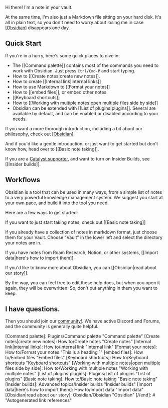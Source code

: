 Hi there! I'm a note in your vault.

At the same time, I'm also just a Markdown file sitting on your hard disk. It's all in plain text, so you don't need to worry about losing me in case [[Obsidian]] disappears one day.

## Quick Start

If you're in a hurry, here's some quick places to dive in:

- The [[Command palette]] contains most of the commands you need to work with Obsidian. Just press `Ctrl/Cmd-P` and start typing.
- How to [[Create notes|create new notes]].
- How to create [[Internal link|internal links]]
- How to use Markdown to [[Format your notes]]
- How to [[embed files]], or embed other notes
- [[Keyboard shortcuts]]
- How to [[Working with multiple notes|open multiple files side by side]]
- Obsidian can be extended with [[List of plugins|plugins]]. Several are available by default, and can be enabled or disabled according to your needs.

If you want a more thorough introduction, including a bit about our philosophy, check out [[Obsidian]].

And if you'd like a gentle introduction, or just want to get started but don't know how, head over to [[Basic note taking]].

If you are a [Catalyst supporter](https://obsidian.md/pricing), and want to turn on Insider Builds, see [[Insider builds]].

## Workflows

Obsidian is a tool that can be used in many ways, from a simple list of notes to a very powerful knowledge management system. We suggest you start at your own pace, and build it into the tool you need.

Here are a few ways to get started:

If you want to just start taking notes, check out [[Basic note taking]]

If you already have a collection of notes in markdown format, just choose them for your Vault. Choose "Vault" in the lower left and select the directory your notes are in.

If you have notes from Roam Research, Notion, or other systems, [[Import data|here's how to import them]].

If you'd like to know more about Obsidian, you can [[Obsidian|read about our story]].

By the way, you can feel free to edit these help docs, but when you open it again, they will be overwritten. So, don't put anything in them you want to keep.

## I have questions.

Then you should join our [community!](https://obsidian.md/community). We have active Discord and Forums, and the community is generally quite helpful.

[//begin]: # "Autogenerated link references for markdown compatibility"
[obsidian]: Obsidian/Obsidian "Obsidian"

[Command palette]: Plugins/Command palette "Command palette"
[Create notes|create new notes]: How to/Create notes "Create notes"
[Internal link|internal links]: How to/Internal link "Internal link"
[Format your notes]: How to/Format your notes "This is a heading 1"
[embed files]: How to/Embed files "Embed files"
[Keyboard shortcuts]: How to/Keyboard shortcuts "Keyboard shortcuts"
[Working with multiple notes|open multiple files side by side]: How to/Working with multiple notes "Working with multiple notes"
[List of plugins|plugins]: Plugins/List of plugins "List of plugins"
[Basic note taking]: How to/Basic note taking "Basic note taking"
[Insider builds]: Advanced topics/Insider builds "Insider builds"
[Import data|here's how to import them]: How to/Import data "Import data"
[Obsidian|read about our story]: Obsidian/Obsidian "Obsidian"
[//end]: # "Autogenerated link references"
